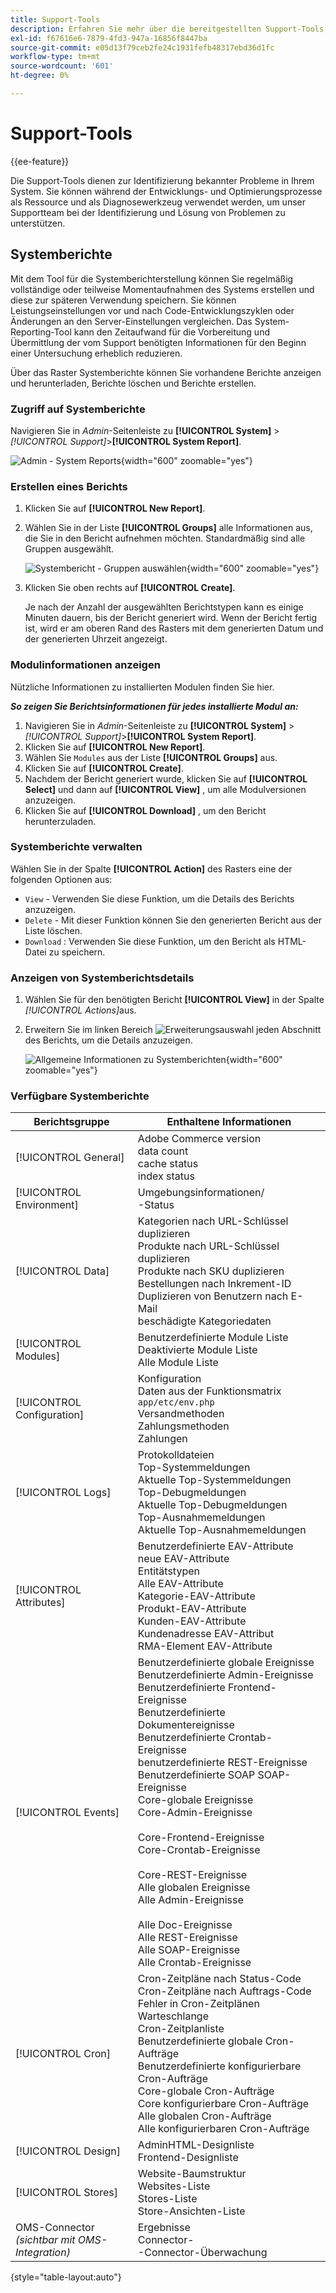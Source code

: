 ```yaml
---
title: Support-Tools
description: Erfahren Sie mehr über die bereitgestellten Support-Tools, mit denen Sie Probleme in Ihrem System identifizieren können.
exl-id: f67616e6-7879-4fd3-947a-16856f8447ba
source-git-commit: e05d13f79ceb2fe24c1931fefb48317ebd36d1fc
workflow-type: tm+mt
source-wordcount: '601'
ht-degree: 0%

---
```


# Support-Tools

{{ee-feature}}

Die Support-Tools dienen zur Identifizierung bekannter Probleme in Ihrem System. Sie können während der Entwicklungs- und Optimierungsprozesse als Ressource und als Diagnosewerkzeug verwendet werden, um unser Supportteam bei der Identifizierung und Lösung von Problemen zu unterstützen.

## Systemberichte

Mit dem Tool für die Systemberichterstellung können Sie regelmäßig vollständige oder teilweise Momentaufnahmen des Systems erstellen und diese zur späteren Verwendung speichern. Sie können Leistungseinstellungen vor und nach Code-Entwicklungszyklen oder Änderungen an den Server-Einstellungen vergleichen. Das System-Reporting-Tool kann den Zeitaufwand für die Vorbereitung und Übermittlung der vom Support benötigten Informationen für den Beginn einer Untersuchung erheblich reduzieren.

Über das Raster Systemberichte können Sie vorhandene Berichte anzeigen und herunterladen, Berichte löschen und Berichte erstellen.

### Zugriff auf Systemberichte

Navigieren Sie in _Admin_-Seitenleiste zu **[!UICONTROL System]** > _[!UICONTROL Support]_>**[!UICONTROL System Report]**.

![Admin - System Reports](./assets/reports.png){width="600" zoomable="yes"}

### Erstellen eines Berichts

1. Klicken Sie auf **[!UICONTROL New Report]**.

1. Wählen Sie in der Liste **[!UICONTROL Groups]** alle Informationen aus, die Sie in den Bericht aufnehmen möchten. Standardmäßig sind alle Gruppen ausgewählt.

   ![Systembericht - Gruppen auswählen](./assets/report-create.png){width="600" zoomable="yes"}

1. Klicken Sie oben rechts auf **[!UICONTROL Create]**.

   Je nach der Anzahl der ausgewählten Berichtstypen kann es einige Minuten dauern, bis der Bericht generiert wird. Wenn der Bericht fertig ist, wird er am oberen Rand des Rasters mit dem generierten Datum und der generierten Uhrzeit angezeigt.

### Modulinformationen anzeigen

Nützliche Informationen zu installierten Modulen finden Sie hier.

**_So zeigen Sie Berichtsinformationen für jedes installierte Modul an:_**

1. Navigieren Sie in _Admin_-Seitenleiste zu **[!UICONTROL System]** > _[!UICONTROL Support]_>**[!UICONTROL System Report]**.
1. Klicken Sie auf **[!UICONTROL New Report]**.
1. Wählen Sie `Modules` aus der Liste **[!UICONTROL Groups]** aus.
1. Klicken Sie auf **[!UICONTROL Create]**.
1. Nachdem der Bericht generiert wurde, klicken Sie auf **[!UICONTROL Select]** und dann auf **[!UICONTROL View]** , um alle Modulversionen anzuzeigen.
1. Klicken Sie auf **[!UICONTROL Download]** , um den Bericht herunterzuladen.

### Systemberichte verwalten

Wählen Sie in der Spalte **[!UICONTROL Action]** des Rasters eine der folgenden Optionen aus:

- `View` - Verwenden Sie diese Funktion, um die Details des Berichts anzuzeigen.
- `Delete` - Mit dieser Funktion können Sie den generierten Bericht aus der Liste löschen.
- `Download` : Verwenden Sie diese Funktion, um den Bericht als HTML-Datei zu speichern.

### Anzeigen von Systemberichtsdetails

1. Wählen Sie für den benötigten Bericht **[!UICONTROL View]** in der Spalte _[!UICONTROL Actions]_&#x200B;aus.

1. Erweitern Sie im linken Bereich ![Erweiterungsauswahl](../assets/icon-display-expand.png) jeden Abschnitt des Berichts, um die Details anzuzeigen.

   ![Allgemeine Informationen zu Systemberichten](./assets/report-information.png){width="600" zoomable="yes"}

### Verfügbare Systemberichte

| Berichtsgruppe | Enthaltene Informationen |
| ------------ | -------------------- |
| [!UICONTROL General] | Adobe Commerce version<br>data count<br>cache status<br>index status |
| [!UICONTROL Environment] | Umgebungsinformationen/<br>-Status |
| [!UICONTROL Data] | Kategorien nach URL-Schlüssel duplizieren<br> Produkte nach URL-Schlüssel duplizieren<br> Produkte nach SKU duplizieren<br> Bestellungen nach Inkrement-ID <br>Duplizieren von Benutzern nach E-Mail<br>beschädigte Kategoriedaten |
| [!UICONTROL Modules] | Benutzerdefinierte Module Liste<br>Deaktivierte Module Liste<br>Alle Module Liste |
| [!UICONTROL Configuration] | Konfiguration<br>Daten aus der Funktionsmatrix `app/etc/env.php`<br>Versandmethoden<br>Zahlungsmethoden<br>Zahlungen |
| [!UICONTROL Logs] | Protokolldateien<br>Top-Systemmeldungen<br>Aktuelle Top-Systemmeldungen<br>Top-Debugmeldungen<br>Aktuelle Top-Debugmeldungen<br>Top-Ausnahmemeldungen<br>Aktuelle Top-Ausnahmemeldungen |
| [!UICONTROL Attributes] | Benutzerdefinierte EAV-Attribute<br>neue EAV-Attribute<br>Entitätstypen<br>Alle EAV-Attribute<br>Kategorie-EAV-Attribute<br>Produkt-EAV-Attribute<br>Kunden-EAV-Attribute<br>Kundenadresse EAV-Attribut<br>RMA-Element EAV-Attribute |
| [!UICONTROL Events] | Benutzerdefinierte globale Ereignisse<br>Benutzerdefinierte Admin-Ereignisse<br>Benutzerdefinierte Frontend-Ereignisse<br>Benutzerdefinierte Dokumentereignisse<br>Benutzerdefinierte Crontab-Ereignisse<br>benutzerdefinierte REST-Ereignisse<br>Benutzerdefinierte SOAP SOAP-Ereignisse<br>Core-globale Ereignisse<br>Core-Admin-Ereignisse<br><br> Core-Frontend-Ereignisse<br>Core-Crontab-Ereignisse<br><br> Core-REST-Ereignisse<br>Alle globalen Ereignisse<br>Alle Admin-Ereignisse<br><br> Alle Doc-Ereignisse<br>Alle REST-Ereignisse<br>Alle SOAP-Ereignisse<br>Alle Crontab-Ereignisse |
| [!UICONTROL Cron] | Cron-Zeitpläne nach Status-Code<br>Cron-Zeitpläne nach Auftrags-Code<br>Fehler in Cron-Zeitplänen Warteschlange<br>Cron-Zeitplanliste<br>Benutzerdefinierte globale Cron-Aufträge<br>Benutzerdefinierte konfigurierbare Cron-Aufträge<br>Core-globale Cron-Aufträge<br>Core konfigurierbare Cron-Aufträge<br>Alle globalen Cron-Aufträge<br>Alle konfigurierbaren Cron-Aufträge |
| [!UICONTROL Design] | AdminHTML-Designliste<br>Frontend-Designliste |
| [!UICONTROL Stores] | Website-Baumstruktur<br>Websites-Liste<br>Stores-Liste<br>Store-Ansichten-Liste |
| OMS-Connector <br>_(sichtbar mit OMS-Integration)_ | Ergebnisse <br> Connector-<br>-Connector-Überwachung |

{style="table-layout:auto"}
